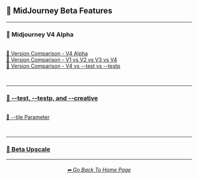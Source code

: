 <h2>🕋 MidJourney Beta Features</h2>

<hr><!--------------->

<h3>🌌 Midjourney V4 Alpha</h3>
<br>
<a href="/Pages/Comparison_Pages/Version_Comparison/V4_Alpha/V4_Alpha.md">📇 Version Comparison - V4 Alpha</a>
<br>
<a href="/Pages/Comparison_Pages/Version_Comparison/V1_V2_V3_V4.md">📇 Version Comparison - V1 vs V2 vs V3 vs V4</a>
<br>
<a href="/Pages/Comparison_Pages/Version_Comparison/V4_test_testp.md">📇 Version Comparison - V4 vs --test vs --testp</a>

<br><hr>

<h3><a href="/Pages/Comparison_Pages/Version_Comparison/test_testp_creative.md">🧩 --test, --testp, and --creative</a></h3>
<br>
<a href="/Pages/Midjourney_Beta_Features/Tile_Parameter.md">🔲 --tile Parameter</a>

<br><hr>

<h3><a href="/Pages/Midjourney_Beta_Features/Beta_Upscale_Comparison.md">🚀 Beta Upscale</a></h3>

<hr><!--------------->
<div align="center">
<h6><a href="https://github.com/willwulfken/MidJourney-Styles-and-Keywords-Reference/blob/main/README.md">⬅ Go Back To Home Page</a></h6>
</div>